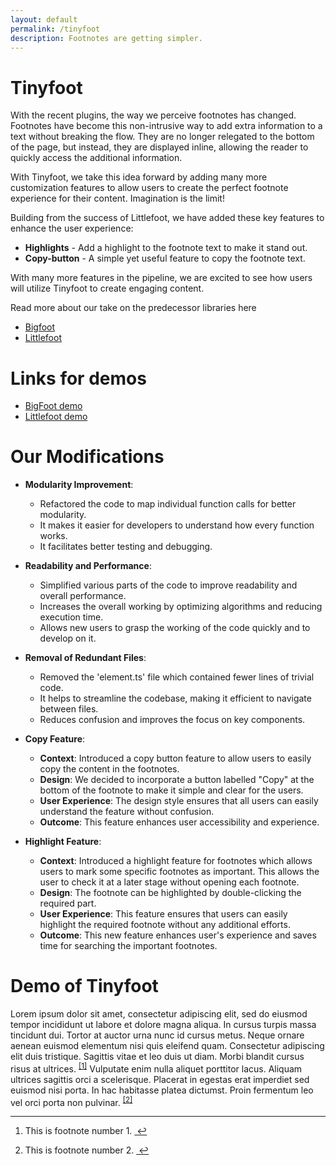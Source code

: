 ```yaml
---
layout: default
permalink: /tinyfoot
description: Footnotes are getting simpler.
---
```


# Tinyfoot

With the recent plugins, the way we perceive footnotes has changed. Footnotes have become this non-intrusive way to  add extra information to a text without breaking the flow. They are no longer relegated to the bottom of  the page, but instead, they are displayed inline, allowing the reader to quickly access the additional information.

With Tinyfoot, we take this idea forward by adding many more customization features to allow users to create  the perfect footnote experience for their content. Imagination is the limit!

Building from the success of Littlefoot, we have added these key features to enhance the user experience:
- **Highlights** -  Add a highlight to the footnote text to make it stand out.
- **Copy-button** - A simple yet useful feature to  copy the footnote text.

With many more features in the pipeline, we are excited to see how users will utilize Tinyfoot to create engaging content.


Read more about our take on the predecessor libraries here
- [Bigfoot](./bigfoot)
- [Littlefoot](./littlefoot)

# Links for demos
- [BigFoot demo](https://8xengineers.github.io/bigfoot#our-modifications)
- [Littlefoot demo](https://8xengineers.github.io/littlefoot#code-modifications)

# Our Modifications

- **Modularity Improvement**:
    - Refactored the code to map individual function calls for better modularity.
    - It makes it easier for developers to understand how every function works.
    - It facilitates better testing and debugging.
      
- **Readability and Performance**:
    - Simplified various parts of the code to improve readability and overall performance.
    - Increases the overall working by optimizing algorithms and reducing execution time.
    - Allows new users to grasp the working of the code quickly and to develop on it.
      
- **Removal of Redundant Files**:
    - Removed the 'element.ts' file which contained fewer lines of trivial code.
    - It helps to streamline the codebase, making it efficient to navigate between files.
    - Reduces confusion and improves the focus on key components.
      
- **Copy Feature**:
    - **Context**: Introduced a copy button feature to allow users to easily copy the content in the footnotes.
    - **Design**: We decided to incorporate a button labelled "Copy" at the bottom of the footnote to make it simple and clear for the users.
    - **User Experience**: The design style ensures that all users can easily understand the feature without confusion.
    - **Outcome**: This feature enhances user accessibility and experience.
      
- **Highlight Feature**:
    - **Context**: Introduced a highlight feature for footnotes which allows users to mark some specific footnotes as important. This allows the user to check it at a later stage without opening each footnote. 
    - **Design**:  The footnote can be highlighted by double-clicking the required part. 
    - **User Experience**: This feature ensures that users can easily highlight the required footnote without any additional efforts. 
    - **Outcome**: This new feature enhances user's experience and saves time for searching the important footnotes. 

    
# Demo of Tinyfoot
<article>
        <p>
            Lorem ipsum dolor sit amet, consectetur adipiscing elit, sed do eiusmod tempor incididunt ut labore et
            dolore magna aliqua. In cursus turpis massa tincidunt dui. Tortor at auctor urna nunc id cursus metus. Neque
            ornare aenean euismod elementum nisi quis eleifend quam. Consectetur adipiscing elit duis tristique.
            Sagittis vitae et leo duis ut diam. Morbi blandit cursus risus at ultrices. <sup id="fnref:1"><a
                    href="#fn:1" class="footnote">[1]</a></sup> Vulputate enim nulla aliquet porttitor lacus. Aliquam
            ultrices
            sagittis orci a scelerisque. Placerat in egestas erat imperdiet sed euismod nisi porta. In hac habitasse
            platea dictumst. Proin fermentum leo vel orci porta non pulvinar. <sup id="fnref:2"><a href="#fn:2"
                    class="footnote">[2]</a></sup>
        </p>
        <aside class="footnotes">
            <hr>
            <ol>
                <li id="fn:1">
                    <p>This is footnote number 1.
                        <a href="#fnref:1" class="reversefootnote">&#160;&#8617;</a>
                    </p>
                </li>
                <li id="fn:2">
                    <p>This is footnote number 2.
                        <a href="#fnref:2" class="reversefootnote">&#160;&#8617;</a>
                    </p>
                </li>
            </ol>
        </aside>
    </article>


<script>
    // Initialize tinyfoot
    document.addEventListener("DOMContentLoaded", function () {
        tinyfoot.default();
    });
</script>
